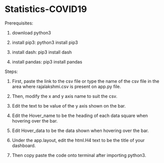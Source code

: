 # Statistics-COVID19
Prerequisites: 
1. download python3

2. install pip3: python3 install pip3

3. install dash: pip3 install dash

4. install pandas: pip3 install pandas

Steps: 
1. First, paste the link to the csv file or type the name of the csv file in the area where rajalakshmi.csv is present on app.py file. 

2. Then, modify the x and y axis name to suit the csv. 

3. Edit the text to be value of the y axis shown on the bar.  

4. Edit the Hover_name to be the heading of each data square when hovering over the bar. 

5. Edit Hover_data to be the data shown when hovering over the bar. 

6. Under the app.layout, edit the html.H4 text to be the title of your dashboard. 

7. Then copy paste the code onto terminal after importing python3. 
